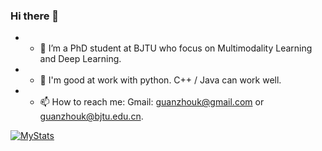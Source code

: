 ### Hi there 👋

- - 🌱 I’m a PhD student at BJTU who focus on Multimodality Learning and Deep Learning.
- - 👯 I'm good at work with python. C++ / Java can work well.
- - 📫 How to reach me: Gmail: guanzhouk@gmail.com or guanzhouk@bjtu.edu.cn.

[![MyStats](https://github-readme-stats.vercel.app/api?username=Guanzhou-Ke)]()

